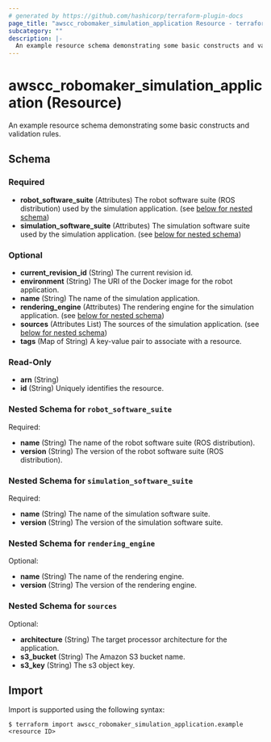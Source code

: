 ```yaml
---
# generated by https://github.com/hashicorp/terraform-plugin-docs
page_title: "awscc_robomaker_simulation_application Resource - terraform-provider-awscc"
subcategory: ""
description: |-
  An example resource schema demonstrating some basic constructs and validation rules.
---
```


# awscc_robomaker_simulation_application (Resource)

An example resource schema demonstrating some basic constructs and validation rules.



<!-- schema generated by tfplugindocs -->
## Schema

### Required

- **robot_software_suite** (Attributes) The robot software suite (ROS distribution) used by the simulation application. (see [below for nested schema](#nestedatt--robot_software_suite))
- **simulation_software_suite** (Attributes) The simulation software suite used by the simulation application. (see [below for nested schema](#nestedatt--simulation_software_suite))

### Optional

- **current_revision_id** (String) The current revision id.
- **environment** (String) The URI of the Docker image for the robot application.
- **name** (String) The name of the simulation application.
- **rendering_engine** (Attributes) The rendering engine for the simulation application. (see [below for nested schema](#nestedatt--rendering_engine))
- **sources** (Attributes List) The sources of the simulation application. (see [below for nested schema](#nestedatt--sources))
- **tags** (Map of String) A key-value pair to associate with a resource.

### Read-Only

- **arn** (String)
- **id** (String) Uniquely identifies the resource.

<a id="nestedatt--robot_software_suite"></a>
### Nested Schema for `robot_software_suite`

Required:

- **name** (String) The name of the robot software suite (ROS distribution).
- **version** (String) The version of the robot software suite (ROS distribution).


<a id="nestedatt--simulation_software_suite"></a>
### Nested Schema for `simulation_software_suite`

Required:

- **name** (String) The name of the simulation software suite.
- **version** (String) The version of the simulation software suite.


<a id="nestedatt--rendering_engine"></a>
### Nested Schema for `rendering_engine`

Optional:

- **name** (String) The name of the rendering engine.
- **version** (String) The version of the rendering engine.


<a id="nestedatt--sources"></a>
### Nested Schema for `sources`

Optional:

- **architecture** (String) The target processor architecture for the application.
- **s3_bucket** (String) The Amazon S3 bucket name.
- **s3_key** (String) The s3 object key.

## Import

Import is supported using the following syntax:

```shell
$ terraform import awscc_robomaker_simulation_application.example <resource ID>
```
